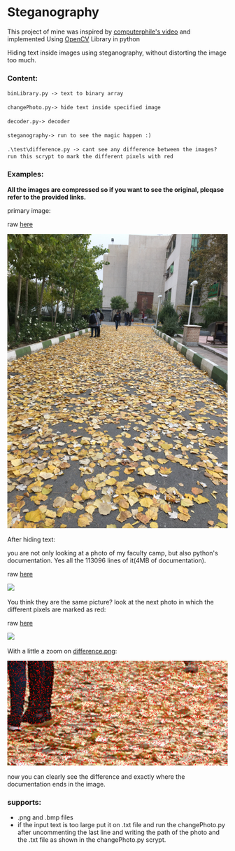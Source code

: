 # Steganography
This project of mine was inspired by [computerphile's video](https://www.youtube.com/watch?v=TWEXCYQKyDc&t=400s&ab_channel=Computerphile) 
and implemented Using [OpenCV](https://opencv.org/) Library in python

Hiding text inside images using steganography, without distorting the image too much.


### Content:

    binLibrary.py -> text to binary array

    changePhoto.py-> hide text inside specified image

    decoder.py-> decoder

    steganography-> run to see the magic happen :)

    .\test\difference.py -> cant see any difference between the images? run this scrypt to mark the different pixels with red 


### Examples:

**All the images are compressed so if you want to see the original, pleqase refer to the provided links.**

primary image:

raw [here](https://github.com/neginkheirmand/Steganography/blob/main/examples/spring.png?raw=true)

![](https://github.com/neginkheirmand/Steganography/blob/main/examples/spring_compressed.png?raw=true)

After hiding text:

you are not only looking at a photo of my faculty camp, but also python's documentation. Yes all the 113096 lines of it(4MB of documentation).


raw [here](https://github.com/neginkheirmand/Steganography/blob/main/examples/springCoded.png?raw=true)

![](https://github.com/neginkheirmand/Steganography/blob/main/examples/springCoded_compressed.png?raw=true)

You think they are the same picture?
look at the next photo in which the different pixels are marked as red:

raw [here](https://github.com/neginkheirmand/Steganography/blob/main/examples/difference.png?raw=true)

![](https://github.com/neginkheirmand/Steganography/blob/main/examples/difference_compressed.png?raw=true)

With a little a zoom on [difference.png](https://github.com/neginkheirmand/Steganography/blob/main/examples/difference.png?raw=true):

![](https://github.com/neginkheirmand/Steganography/blob/main/examples/Difference_zoom.png?raw=true)

now you can clearly see the difference and exactly where the documentation ends in the image.
### supports:
- .png and .bmp files
- if the input text is too large put it on .txt file and run the changePhoto.py after uncommenting the last line and writing the path of the photo and the .txt file as shown in the changePhoto.py scrypt.
